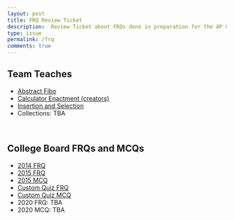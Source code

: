 ```yaml
---
layout: post
title: FRQ Review Ticket
description:  Review Ticket about FRQs done in preparation for the AP CSA exam
type: issue
permalink: /frq
comments: true
---
```


## Team Teaches
- [Abstract Fibo](https://dino596.github.io/arthur_2025/frq/abstract_fibo)
- [Calculator Enactment (creators)](https://nighthawkcoders.github.io/portfolio_2025/2025/03/17/calculatorlesson_IPYNB_2_.html)
- [Insertion and Selection](https://dino596.github.io/arthur_2025/frq/sorting1)
- Collections: TBA
<br>

## College Board FRQs and MCQs
- [2014 FRQ](https://dino596.github.io/arthur_2025/2014)
- [2015 FRQ](https://dino596.github.io/arthur_2025/2015)
- [2015 MCQ](https://dino596.github.io/arthur_2025/mcq)
- [Custom Quiz FRQ](https://dino596.github.io/arthur_2025/custom/frq)
- [Custom Quiz MCQ](https://dino596.github.io/arthur_2025/custom/mcq)
- 2020 FRQ: TBA
- 2020 MCQ: TBA